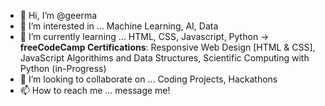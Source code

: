 - 👋 Hi, I’m @geerma
- 👀 I’m interested in ... Machine Learning, AI, Data
- 🌱 I’m currently learning ... HTML, CSS, Javascript, Python -> **freeCodeCamp Certifications**: Responsive Web Design [HTML & CSS], JavaScript Algorithims and Data Structures, Scientific Computing with Python (in-Progress)
- 💞️ I’m looking to collaborate on ... Coding Projects, Hackathons
- 📫 How to reach me ... message me!

